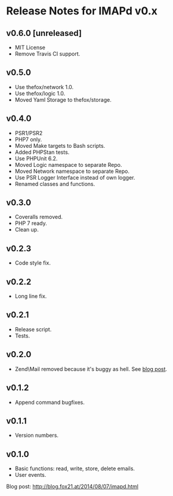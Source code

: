 # Release Notes for IMAPd v0.x

## v0.6.0 [unreleased]

- MIT License
- Remove Travis CI support.

## v0.5.0

- Use thefox/network 1.0.
- Use thefox/logic 1.0.
- Moved Yaml Storage to thefox/storage.

## v0.4.0

- PSR1/PSR2
- PHP7 only.
- Moved Make targets to Bash scripts.
- Added PHPStan tests.
- Use PHPUnit 6.2.
- Moved Logic namespace to separate Repo.
- Moved Network namespace to separate Repo.
- Use PSR Logger Interface instead of own logger.
- Renamed classes and functions.

## v0.3.0

- Coveralls removed.
- PHP 7 ready.
- Clean up.

## v0.2.3

- Code style fix.

## v0.2.2

- Long line fix.

## v0.2.1

- Release script.
- Tests.

## v0.2.0

- Zend\Mail removed because it's buggy as hell. See [blog post](http://blog.fox21.at/2014/10/29/imapd-0-2-0.html).

## v0.1.2

- Append command bugfixes.

## v0.1.1

- Version numbers.

## v0.1.0

- Basic functions: read, write, store, delete emails.
- User events.

Blog post: http://blog.fox21.at/2014/08/07/imapd.html
